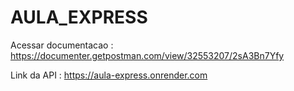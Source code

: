 # AULA_EXPRESS



Acessar documentacao : https://documenter.getpostman.com/view/32553207/2sA3Bn7Yfy

Link da API : https://aula-express.onrender.com
